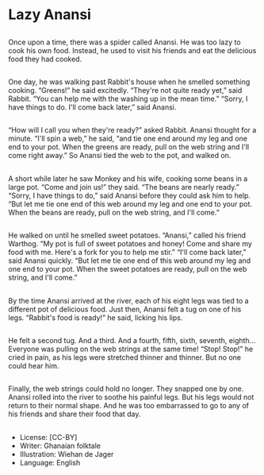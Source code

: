 # Lazy Anansi

##
Once upon a time, there was a
spider called Anansi.
He was too lazy to cook his own
food. Instead, he used to visit his
friends and eat the delicious food
they had cooked.

##
One day, he was walking past
Rabbit's house when he smelled
something cooking.
“Greens!” he said excitedly.
“They're not quite ready yet,” said
Rabbit. “You can help me with the
washing up in the mean time.”
“Sorry, I have things to do. I'll come
back later,” said Anansi.

##
“How will I call you when they're
ready?” asked Rabbit.
Anansi thought for a minute.
“I'll spin a web,” he said, “and tie
one end around my leg and one end
to your pot. When the greens are
ready, pull on the web string and I'll
come right away.”
So Anansi tied the web to the pot,
and walked on.

##
A short while later he saw Monkey
and his wife, cooking some beans in
a large pot.
“Come and join us!” they said. “The
beans are nearly ready.”
“Sorry, I have things to do,” said
Anansi before they could ask him to
help.
“But let me tie one end of this web
around my leg and one end to your
pot. When the beans are ready, pull
on the web string, and I'll come.”

##
He walked on until he smelled
sweet potatoes.
“Anansi,” called his friend Warthog.
“My pot is full of sweet potatoes
and honey! Come and share my
food with me. Here's a fork for you
to help me stir.”
“I'll come back later,” said Anansi
quickly. “But let me tie one end of
this web around my leg and one
end to your pot. When the sweet
potatoes are ready, pull on the web
string, and I'll come.”

##
By the time Anansi arrived at the
river, each of his eight legs was tied
to a different pot of delicious food.
Just then, Anansi felt a tug on one
of his legs.
“Rabbit's food is ready!” he said,
licking his lips.

##
He felt a second tug.
And a third.
And a fourth, fifth, sixth, seventh,
eighth...
Everyone was pulling on the web
strings at the same time!
“Stop! Stop!” he cried in pain, as
his legs were stretched thinner and
thinner.
But no one could hear him.

##
Finally, the web strings could hold
no longer. They snapped one by
one.
Anansi rolled into the river to
soothe his painful legs. But his legs
would not return to their normal
shape.
And he was too embarrassed to go
to any of his friends and share their
food that day.

##
* License: [CC-BY]
* Writer: Ghanaian folktale
* Illustration: Wiehan de Jager
* Language: English

